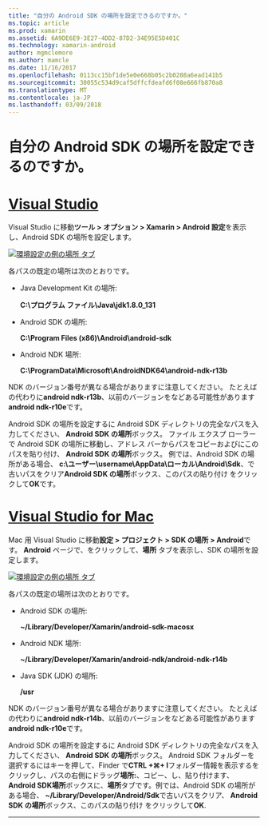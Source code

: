 ```yaml
---
title: "自分の Android SDK の場所を設定できるのですか。"
ms.topic: article
ms.prod: xamarin
ms.assetid: 6A9DE6E9-3E27-4DD2-87D2-34E95E5D401C
ms.technology: xamarin-android
author: mgmclemore
ms.author: mamcle
ms.date: 11/16/2017
ms.openlocfilehash: 0113cc15bf1de5e0e668b05c2b0288a6ead141b5
ms.sourcegitcommit: 30055c534d9caf5dffcfdeafd6f08e666fb870a8
ms.translationtype: MT
ms.contentlocale: ja-JP
ms.lasthandoff: 03/09/2018
---
```

# <a name="where-can-i-set-my-android-sdk-locations"></a>自分の Android SDK の場所を設定できるのですか。

# <a name="visual-studiotabvswin"></a>[Visual Studio](#tab/vswin)

Visual Studio に移動**ツール > オプション > Xamarin > Android 設定**を表示し、Android SDK の場所を設定します。

[![環境設定の例の場所 タブ](android-sdk-location-images/win/01-locations-sml.png)](android-sdk-location-images/win/01-locations.png#lightbox)

各パスの既定の場所は次のとおりです。

- Java Development Kit の場所: 

    **C:\\プログラム ファイル\\Java\\jdk1.8.0_131**

- Android SDK の場所: 

    **C:\\Program Files (x86)\\Android\\android-sdk**

- Android NDK 場所: 

    **C:\\ProgramData\\Microsoft\\AndroidNDK64\\android-ndk-r13b**

NDK のバージョン番号が異なる場合がありますに注意してください。 たとえばの代わりに**android ndk-r13b**、以前のバージョンをなどある可能性があります**android ndk-r10e**です。

Android SDK の場所を設定するに Android SDK ディレクトリの完全なパスを入力してください、 **Android SDK の場所**ボックス。 ファイル エクスプ ローラーで Android SDK の場所に移動し、アドレス バーからパスをコピーおよびにこのパスを貼り付け、 **Android SDK の場所**ボックス。
例では、Android SDK の場所がある場合、 **c:\\ユーザー\\username\\AppData\\ローカル\\Android\\Sdk**、で古いパスをクリア**Android SDK の場所**ボックス、このパスの貼り付け をクリックして**OK**です。

# <a name="visual-studio-for-mactabvsmac"></a>[Visual Studio for Mac](#tab/vsmac)

Mac 用 Visual Studio に移動**設定 > プロジェクト > SDK の場所 > Android**です。 **Android**  ページで、をクリックして、**場所** タブを表示し、SDK の場所を設定します。

[![環境設定の例の場所 タブ](android-sdk-location-images/mac/01-locations-sml.png)](android-sdk-location-images/mac/01-locations.png#lightbox)

各パスの既定の場所は次のとおりです。

- Android SDK の場所: 

    **~/Library/Developer/Xamarin/android-sdk-macosx**

- Android NDK 場所: 

    **~/Library/Developer/Xamarin/android-ndk/android-ndk-r14b**

- Java SDK (JDK) の場所: 

    **/usr**

NDK のバージョン番号が異なる場合がありますに注意してください。 たとえばの代わりに**android ndk-r14b**、以前のバージョンをなどある可能性があります**android ndk-r10e**です。

Android SDK の場所を設定するに Android SDK ディレクトリの完全なパスを入力してください、 **Android SDK の場所**ボックス。 Android SDK フォルダーを選択するにはキーを押して、Finder で**CTRL +&#8984;+ I**フォルダー情報を表示するをクリックし、パスの右側にドラッグ**場所:**、コピー、し、貼り付けます、 **Android SDK場所**ボックスに、**場所**タブです。例では、Android SDK の場所がある場合、 **~/Library/Developer/Android/Sdk**で古いパスをクリア、 **Android SDK の場所**ボックス、このパスの貼り付け をクリックして**OK**.

-----
